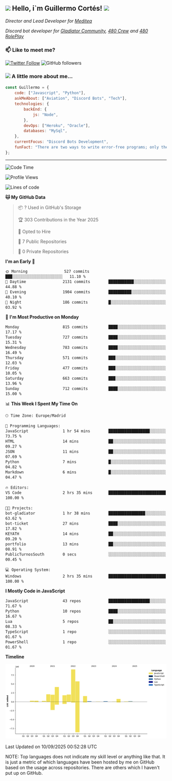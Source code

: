 <h2><img src="https://emojis.slackmojis.com/emojis/images/1531849430/4246/blob-sunglasses.gif?1531849430" width="30"/> Hello, i`m Guillermo Cortés! <img src="https://media.giphy.com/media/PiuVH04cd9JcmqqWKK/giphy.gif" width="50"></h2>
<p><em>Director and Lead Developer for <a href="https://mediteavirtual.es/">Meditea</a>
</em></p>
<p><em>Discord bot developer for <a href="https://discord.comunidadgladiator.com">Gladiator Community</a>, <a href="https://discord.gg/UpvpkUbGdA">480 Crew</a> and <a href="https://discord.gg/dmMRQgH3tu">480 RolePlay</a>
</em></p>

### 📫 Like to meet me?

[![Twitter Follow](https://img.shields.io/twitter/follow/concara3443?label=Follow)](https://twitter.com/intent/follow?screen_name=concara3443)
![GitHub followers](https://img.shields.io/github/followers/concara3443?label=Follow&style=social)

### <img src="https://media.giphy.com/media/WFZvB7VIXBgiz3oDXE/giphy.gif" width="50"> A little more about me...  

```javascript
const Guillermo = {
    code: ["Javascript", "Python"],
    askMeAbout: ["Aviation", "Discord Bots", "Tech"],
    technologies: {
        backEnd: {
            js: "Node",
        },
        devOps: ["Heroku", "Oracle"],
        databases: "MySql",
    },
    currentFocus: "Discord Bots Development",
    funFact: "There are two ways to write error-free programs; only the third one works"
};
```

---

<!--START_SECTION:waka-->
![Code Time](http://img.shields.io/badge/Code%20Time-644%20hrs%2040%20mins-blue)

![Profile Views](http://img.shields.io/badge/Profile%20Views-1-blue)

![Lines of code](https://img.shields.io/badge/From%20Hello%20World%20I%27ve%20Written-30.0%20million%20lines%20of%20code-blue)

**🐱 My GitHub Data** 

> 📦 ? Used in GitHub's Storage 
 > 
> 🏆 303 Contributions in the Year 2025
 > 
> 💼 Opted to Hire
 > 
> 📜 7 Public Repositories 
 > 
> 🔑 0 Private Repositories 
 > 
**I'm an Early 🐤** 

```text
🌞 Morning                527 commits         ███░░░░░░░░░░░░░░░░░░░░░░   11.10 % 
🌆 Daytime                2131 commits        ███████████░░░░░░░░░░░░░░   44.88 % 
🌃 Evening                1904 commits        ██████████░░░░░░░░░░░░░░░   40.10 % 
🌙 Night                  186 commits         █░░░░░░░░░░░░░░░░░░░░░░░░   03.92 % 
```
📅 **I'm Most Productive on Monday** 

```text
Monday                   815 commits         ████░░░░░░░░░░░░░░░░░░░░░   17.17 % 
Tuesday                  727 commits         ████░░░░░░░░░░░░░░░░░░░░░   15.31 % 
Wednesday                783 commits         ████░░░░░░░░░░░░░░░░░░░░░   16.49 % 
Thursday                 571 commits         ███░░░░░░░░░░░░░░░░░░░░░░   12.03 % 
Friday                   477 commits         ███░░░░░░░░░░░░░░░░░░░░░░   10.05 % 
Saturday                 663 commits         ███░░░░░░░░░░░░░░░░░░░░░░   13.96 % 
Sunday                   712 commits         ████░░░░░░░░░░░░░░░░░░░░░   15.00 % 
```


📊 **This Week I Spent My Time On** 

```text
🕑︎ Time Zone: Europe/Madrid

💬 Programming Languages: 
JavaScript               1 hr 54 mins        ██████████████████░░░░░░░   73.75 % 
HTML                     14 mins             ██░░░░░░░░░░░░░░░░░░░░░░░   09.27 % 
JSON                     11 mins             ██░░░░░░░░░░░░░░░░░░░░░░░   07.69 % 
Python                   7 mins              █░░░░░░░░░░░░░░░░░░░░░░░░   04.82 % 
Markdown                 6 mins              █░░░░░░░░░░░░░░░░░░░░░░░░   04.47 % 

🔥 Editors: 
VS Code                  2 hrs 35 mins       █████████████████████████   100.00 % 

🐱‍💻 Projects: 
bot-gladiator            1 hr 38 mins        ████████████████░░░░░░░░░   63.62 % 
bot-ticket               27 mins             ████░░░░░░░░░░░░░░░░░░░░░   17.82 % 
KEYATH                   14 mins             ██░░░░░░░░░░░░░░░░░░░░░░░   09.20 % 
portfolio                13 mins             ██░░░░░░░░░░░░░░░░░░░░░░░   08.91 % 
PublicTurnosSouth        0 secs              ░░░░░░░░░░░░░░░░░░░░░░░░░   00.45 % 

💻 Operating System: 
Windows                  2 hrs 35 mins       █████████████████████████   100.00 % 
```

**I Mostly Code in JavaScript** 

```text
JavaScript               43 repos            ██████████████████░░░░░░░   71.67 % 
Python                   10 repos            ████░░░░░░░░░░░░░░░░░░░░░   16.67 % 
Lua                      5 repos             ██░░░░░░░░░░░░░░░░░░░░░░░   08.33 % 
TypeScript               1 repo              ░░░░░░░░░░░░░░░░░░░░░░░░░   01.67 % 
PowerShell               1 repo              ░░░░░░░░░░░░░░░░░░░░░░░░░   01.67 % 
```



**Timeline**

![Lines of Code chart](https://raw.githubusercontent.com/Concara3443/Concara3443/main/assets/bar_graph.png)


 Last Updated on 10/09/2025 00:52:28 UTC
<!--END_SECTION:waka-->

NOTE: Top languages does not indicate my skill level or anything like that. It is just a metric of which languages have been hosted by me on GitHub based on the usage across repositories. There are others which I haven't put up on GitHub.
